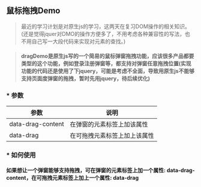 ## 鼠标拖拽Demo

> 最近的学习计划是对原生js的学习，这两天在复习DOM操作的相关知识。(还是觉得jquer对DMO的操作方便多了，不用考虑各种兼容性的写法，也不用自己写一大段代码来实现对元素的查找。)

>#### dragDemo是原生js写的一个简易的鼠标弹窗拖拽功能，应该很多产品都要类型的这个功能，例如登录注册弹窗等，都支持对弹窗任意拖拽位置(实现功能的代码还是使用了下jquery，可能是考虑不全面，导致用原生js不能够支持页面度弹窗的拖拽，暂时先用jquery，待后续优化)

### * 参数  

|参数|说明|
|----|----|
|data-drag-content|在弹窗的元素标签上加该属性|
|data-drag|在可拖拽元素标签上加上该属性

### * 如何使用  

#### 如果想让一个弹窗能够支持拖拽，可在弹窗的元素标签上加一个属性: data-drag-content，在可拖拽元素标签上加上一个属性: data-drag
